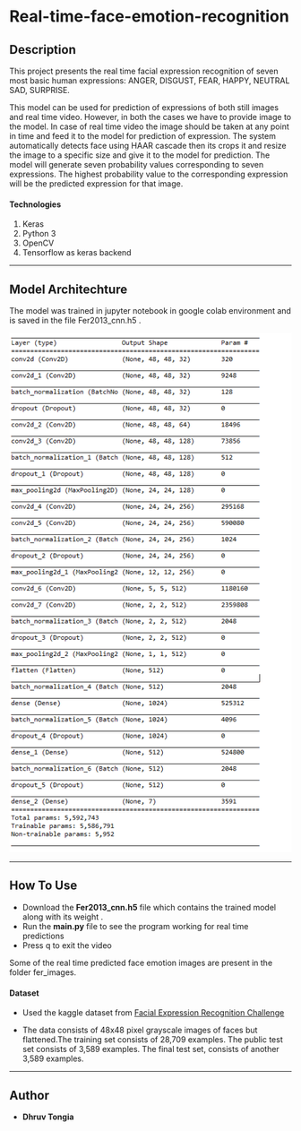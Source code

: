# Real-time-face-emotion-recognition

## Description

This project presents the real time facial expression recognition of seven most basic human expressions: ANGER, DISGUST, FEAR, HAPPY, NEUTRAL SAD, SURPRISE.

This model can be used for prediction of expressions of both still images and real time video. However, in both the cases we have to provide image to the model. In case of real time video the image should be taken at any point in time and feed it to the model for prediction of expression. The system automatically detects face using HAAR cascade then its crops it and resize the image to a specific size and give it to the model for prediction. The model will generate seven probability values corresponding to seven expressions. The highest probability value to the corresponding expression will be the predicted expression for that image.

#### Technologies

1. Keras 
2. Python 3
3. OpenCV
4. Tensorflow as keras backend

---
## Model Architechture

The model was trained in jupyter notebook in google colab environment and is saved in the file  Fer2013_cnn.h5 .

![](model.png)


---
## How To Use

* Download the <strong>Fer2013_cnn.h5</strong> file which contains the trained model along with its weight . 
* Run the <strong>main.py</strong> file to see the program working for real time predictions
* Press q to exit the video

Some of the real time predicted face emotion images are present in the folder fer_images.

#### Dataset

* Used the kaggle dataset from [Facial Expression Recognition Challenge](https://www.kaggle.com/deadskull7/fer2013)

* The data consists of 48x48 pixel grayscale images of faces but flattened.The training set consists of 28,709 examples. The public test set consists of 3,589 examples. The final test set, consists of another 3,589 examples. 

---

## Author 

* <strong>Dhruv Tongia</strong> 



